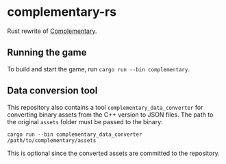 # complementary-rs

Rust rewrite of [Complementary](https://github.com/complementaries/complementary).

## Running the game

To build and start the game, run `cargo run --bin complementary`.

## Data conversion tool

This repository also contains a tool `complementary_data_converter` for converting binary assets from the C++ version to JSON files. The path to the original `assets` folder must be passed to the binary:

```
cargo run --bin complementary_data_converter /path/to/complementary/assets
```

This is optional since the converted assets are committed to the repository.
